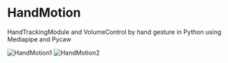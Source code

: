 # HandMotion
HandTrackingModule and VolumeControl by hand gesture in Python using Mediapipe and Pycaw

![HandMotion1](https://user-images.githubusercontent.com/60478910/133418891-12b44c03-6d72-4c22-9916-13dc8bdebc79.png)
![HandMotion2](https://user-images.githubusercontent.com/60478910/133418958-38bf49dd-633b-4e2c-9d2c-4c94e7a201f1.png)
